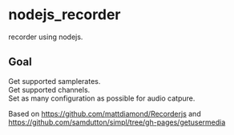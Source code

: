 # nodejs_recorder
recorder using nodejs.  

## Goal  
Get supported samplerates.  
Get supported channels.   
Set as many configuration as possible for audio catpure.  

Based on   https://github.com/mattdiamond/Recorderjs  and https://github.com/samdutton/simpl/tree/gh-pages/getusermedia  
